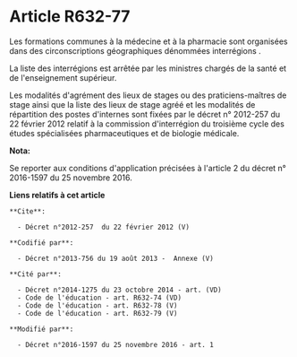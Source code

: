 # Article R632-77

Les formations communes à la médecine et à la pharmacie sont organisées dans des circonscriptions géographiques dénommées
interrégions . 

La liste des interrégions est arrêtée par les ministres chargés de la santé et de l'enseignement supérieur. 

Les modalités d'agrément des lieux de stages ou des praticiens-maîtres de stage ainsi que la liste des lieux de stage agréé
et les modalités de répartition des postes d'internes sont fixées par le décret n° 2012-257 du 22 février 2012 relatif à la
commission d'interrégion du troisième cycle des études spécialisées pharmaceutiques et de biologie médicale.

**Nota:**

Se reporter aux conditions d'application précisées à l'article 2 du décret n° 2016-1597 du 25 novembre 2016.

**Liens relatifs à cet article**

	**Cite**:

	  - Décret n°2012-257  du 22 février 2012 (V)

	**Codifié par**:

	  - Décret n°2013-756 du 19 août 2013 -  Annexe (V)

	**Cité par**:

	  - Décret n°2014-1275 du 23 octobre 2014 - art. (VD)
	  - Code de l'éducation - art. R632-74 (VD)
	  - Code de l'éducation - art. R632-78 (V)
	  - Code de l'éducation - art. R632-79 (V)

	**Modifié par**:

	  - Décret n°2016-1597 du 25 novembre 2016 - art. 1
